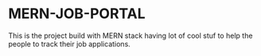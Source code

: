 # MERN-JOB-PORTAL
This is the project build with MERN stack having lot of cool stuf to help the people to track their job applications.
